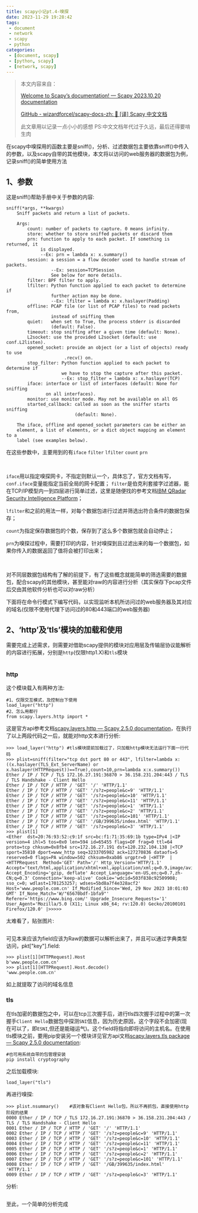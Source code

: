 ```yaml
---
title: scapy小记pt.4-嗅探
date: 2023-11-29 19:28:42
tags:
 - document
 - network
 - scapy 
 - python
categories:
 - [document, scapy]
 - [python, scapy]
 - [network, scapy]
---
```


> 本文内容来自：
> 
> [Welcome to Scapy’s documentation! &mdash; Scapy 2023.10.20 documentation](https://scapy.readthedocs.io/en/latest)
> 
> [GitHub - wizardforcel/scapy-docs-zh: :book: [译] Scapy 中文文档](https://github.com/wizardforcel/scapy-docs-zh)
> 
> 此文章用以记录一点小小的感想
> PS:中文文档年代过于久远，最后还得要啃生肉

在scapy中嗅探用的函数主要是sniff()，分析、过滤数据包主要依靠sniff()中传入的参数，以及scapy自带的其他模块，本文将以访问的web服务器的数据包为例，记录sniff()的简单使用方法

## 1、参数

这是sniff()帮助手册中关于参数的内容:

```
sniff(*args, **kwargs)
    Sniff packets and return a list of packets.

    Args:
        count: number of packets to capture. 0 means infinity.
        store: whether to store sniffed packets or discard them
        prn: function to apply to each packet. If something is returned, it
             is displayed.
             --Ex: prn = lambda x: x.summary()
        session: a session = a flow decoder used to handle stream of packets.
                 --Ex: session=TCPSession
                 See below for more details.
        filter: BPF filter to apply.
        lfilter: Python function applied to each packet to determine if
                 further action may be done.
                 --Ex: lfilter = lambda x: x.haslayer(Padding)
        offline: PCAP file (or list of PCAP files) to read packets from,
                 instead of sniffing them
        quiet:   when set to True, the process stderr is discarded
                 (default: False).
        timeout: stop sniffing after a given time (default: None).
        L2socket: use the provided L2socket (default: use conf.L2listen).
        opened_socket: provide an object (or a list of objects) ready to use
                      .recv() on.
        stop_filter: Python function applied to each packet to determine if
                     we have to stop the capture after this packet.
                     --Ex: stop_filter = lambda x: x.haslayer(TCP)
        iface: interface or list of interfaces (default: None for sniffing
               on all interfaces).
        monitor: use monitor mode. May not be available on all OS
        started_callback: called as soon as the sniffer starts sniffing
                          (default: None).

    The iface, offline and opened_socket parameters can be either an
    element, a list of elements, or a dict object mapping an element to a
    label (see examples below).
```

在这些参数中，主要用到的有`iface` `filter` `lfilter` `count` `prn` <br>

<br>

`iface`用以指定嗅探网卡，不指定则默认一个，具体忘了，官方文档有写，`conf.iface`变量能指定当前全局的网卡配置；
`filter`是伯克利套接字过滤器，能在TCP/IP模型内一到四层进行简单过滤，这里是随便找的参考文档[IBM QRadar Security Intelligence Platform](https://www.ibm.com/docs/en/qsip/7.4?topic=queries-berkeley-packet-filters)；

`lfilter`和之前的用法一样，对每个数据包进行过滤并筛选出符合条件的数据包保存；

`count`为指定保存数据包的个数，保存到了这么多个数据包就会自动停止；

`prn`为嗅探过程中，需要打印的内容，针对嗅探到且过滤出来的每一个数据包，如果你传入的数据返回了值将会被打印出来；<br>

<br>

对不同层数据包结构有了解的前提下，有了这些概念就能简单的筛选需要的数据包，配合scapy的其他模块，甚至能对raw的内容进行分析（其实保存下pcap文件后交由其他软件分析也可以对raw分析）

下面将在命令行模式下编写代码，以实现监听本机所访问过的web服务器及其对应的域名(仅限不使用代理下访问过的80和443端口的web服务器)

## 2、‘http’及‘tls’模块的加载和使用

需要完成上述需求，则需要对借助scapy提供的模块对应用层及传输层协议能解析的内容进行拓展，分别是`http`(仅限http1.X)和`tls`模块<br><br>

### http

这个模块载入有两种方法:

```
#1、仅限交互模式，及控制台下使用
load_layer("http")
#2、怎么用都行
from scapy.layers.http import *
```

这是官方api参考文档[scapy.layers.http &mdash; Scapy 2.5.0 documentation](https://scapy.readthedocs.io/en/latest/api/scapy.layers.http.html)，在执行了以上两段代码之一后，就能对http文本进行分析:

```
>>> load_layer("http") #tls模块提前加载过了，只加载http模块无法运行下面一行代码
>>> plist=sniff(filter="tcp dst port 80 or 443", lfilter=lambda x:((x.haslayer(TLS_Ext_ServerName) or x.haslayer(HTTPRequest))==True),count=10,prn=lambda x:x.summary())
Ether / IP / TCP / TLS 172.16.27.191:36870 > 36.158.231.204:443 / TLS / TLS Handshake - Client Hello
Ether / IP / TCP / HTTP / 'GET' '/' 'HTTP/1.1'
Ether / IP / TCP / HTTP / 'GET' '/s?z=people&c=9' 'HTTP/1.1'
Ether / IP / TCP / HTTP / 'GET' '/s?z=people&c=10' 'HTTP/1.1'
Ether / IP / TCP / HTTP / 'GET' '/s?z=people&c=11' 'HTTP/1.1'
Ether / IP / TCP / HTTP / 'GET' '/s?z=people&c=1' 'HTTP/1.1'
Ether / IP / TCP / HTTP / 'GET' '/s?z=people&c=2' 'HTTP/1.1'
Ether / IP / TCP / HTTP / 'GET' '/s?z=people&c=101' 'HTTP/1.1'
Ether / IP / TCP / HTTP / 'GET' '/GB/399635/index.html' 'HTTP/1.1'
Ether / IP / TCP / HTTP / 'GET' '/s?z=people&c=3' 'HTTP/1.1'
>>> plist[1]
<Ether  dst=20:76:93:52:c9:1f src=bc:f1:71:35:69:1b type=IPv4 |<IP  version=4 ihl=5 tos=0x0 len=594 id=65455 flags=DF frag=0 ttl=64 proto=tcp chksum=0x8fb4 src=172.16.27.191 dst=120.232.104.138 |<TCP  sport=35810 dport=www_http seq=3233705982 ack=127270836 dataofs=5 reserved=0 flags=PA window=502 chksum=0xab86 urgptr=0 |<HTTP  |<HTTPRequest  Method='GET' Path='/' Http_Version='HTTP/1.1' Accept='text/html,application/xhtml+xml,application/xml;q=0.9,image/avif,image/webp,*/*;q=0.8' Accept_Encoding='gzip, deflate' Accept_Language='en-US,en;q=0.7,zh-CN;q=0.3' Connection='keep-alive' Cookie='wdcid=503f838c92509908; sso_c=0; wdlast=1701253257; wdses=5bd8a7f4e328acf2' Host='www.people.com.cn' If_Modified_Since='Wed, 29 Nov 2023 10:01:03 GMT' If_None_Match='W/"65670bdf-1bfa9"' Referer='https://www.bing.com/' Upgrade_Insecure_Requests='1' User_Agent='Mozilla/5.0 (X11; Linux x86_64; rv:120.0) Gecko/20100101 Firefox/120.0' |>>>>>
```

太难看了，贴张图片:

<img title="" src="https://dlink.host/1drv/aHR0cHM6Ly8xZHJ2Lm1zL2kvcyFBckVNT01Ec2ZXcEdmZ2NDMEdTZUNVZzN2dTQ_ZT1ESTFnTE8.png" alt="" >

可见本来应该为field应该为Raw的数据可以解析出来了，并且可以通过字典类型访问，pkt["key"].field:

```
>>> plist[1][HTTPRequest].Host
b'www.people.com.cn'
>>> plist[1][HTTPRequest].Host.decode()
'www.people.com.cn'
```

如上就提取了访问的域名信息

### tls

在tls加密的数据包之中，可以在tcp三次握手后，进行tls四次握手过程中的第一次握手`Client Hello`数据包中探测`SNI`信息，因为历史原因，这个字段不会加密(现在可以了，即`ESNI`,但还是能碰运气)。这个field将指向即将访问的主机名。在使用tls模块之前，要用pip安装另一个模块详见官方api文档[scapy.layers.tls package — Scapy 2.5.0 documentation](https://scapy.readthedocs.io/en/latest/api/scapy.layers.tls.html#module-scapy.layers.tls):

```
#也可用系统自带的包管理安装
pip install cryptography
```

之后加载模块:

`load_layer("tls")`

再进行嗅探:

```
>>> plist.nsummary()    #该对象有Client Hello包，所以不再抓包，直接使用http阶段的结果
0000 Ether / IP / TCP / TLS 172.16.27.191:36870 > 36.158.231.204:443 / TLS / TLS Handshake - Client Hello
0001 Ether / IP / TCP / HTTP / 'GET' '/' 'HTTP/1.1'
0002 Ether / IP / TCP / HTTP / 'GET' '/s?z=people&c=9' 'HTTP/1.1'
0003 Ether / IP / TCP / HTTP / 'GET' '/s?z=people&c=10' 'HTTP/1.1'
0004 Ether / IP / TCP / HTTP / 'GET' '/s?z=people&c=11' 'HTTP/1.1'
0005 Ether / IP / TCP / HTTP / 'GET' '/s?z=people&c=1' 'HTTP/1.1'
0006 Ether / IP / TCP / HTTP / 'GET' '/s?z=people&c=2' 'HTTP/1.1'
0007 Ether / IP / TCP / HTTP / 'GET' '/s?z=people&c=101' 'HTTP/1.1'
0008 Ether / IP / TCP / HTTP / 'GET' '/GB/399635/index.html' 'HTTP/1.1'
0009 Ether / IP / TCP / HTTP / 'GET' '/s?z=people&c=3' 'HTTP/1.1'
```

分析:

<img title="" src="https://dlink.host/1drv/aHR0cHM6Ly8xZHJ2Lm1zL2kvcyFBckVNT01Ec2ZXcEdmMUxycDZmVDg1Zmpyckk_ZT1zZjFUbHo.png" alt="">

至此，一个简单的分析完成
